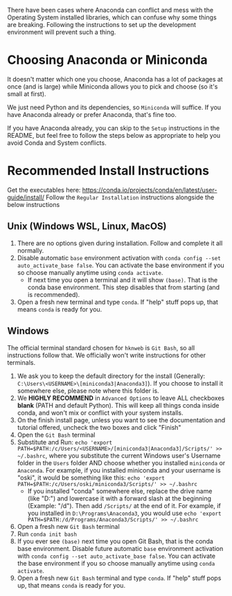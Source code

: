 There have been cases where Anaconda can conflict and mess with the Operating System installed libraries, which can confuse why some things are breaking. Following the instructions to set up the development environment will prevent such a thing.

# Choosing Anaconda or Miniconda
It doesn't matter which one you choose, Anaconda has a lot of packages at once (and is large) while Miniconda allows you to pick and choose (so it's small at first).

We just need Python and its dependencies, so `Miniconda` will suffice. If you have Anaconda already or prefer Anaconda, that's fine too.

If you have Anaconda already, you can skip to the `Setup` instructions in the README, but feel free to follow the steps below as appropriate to help you avoid Conda and System conflicts.

# Recommended Install Instructions
Get the executables here: https://conda.io/projects/conda/en/latest/user-guide/install/
Follow the `Regular Installation` instructions alongside the below instructions
## Unix (Windows WSL, Linux, MacOS)
1. There are no options given during installation. Follow and complete it all normally.
2. Disable automatic `base` environment activation with `conda config --set auto_activate_base false`. You can activate the base environment if you so choose manually anytime using `conda activate`.
    * If next time you open a terminal and it will show `(base)`. That is the conda base environment. This step disables that from starting (and is recommended).
3. Open a fresh new terminal and type `conda`. If "help" stuff pops up, that means `conda` is ready for you.
## Windows
The official terminal standard chosen for `hknweb` is `Git Bash`, so all instructions follow that. We officially won't write instructions for other terminals.
1. We ask you to keep the default directory for the install (Generally: `C:\Users\<USERNAME>\[miniconda3|Anaconda3]`). If you choose to install it somewhere else, please note where this folder is.
2. We **HIGHLY RECOMMEND** in `Advanced Options` to leave ALL checkboxes **blank** (PATH and default Python). This will keep all things conda inside conda, and won't mix or conflict with your system installs.
3. On the finish install page, unless you want to see the documentation and tutorial offered, uncheck the two boxes and click "Finish"
4. Open the `Git Bash` terminal
5. Substitute and Run: `echo 'export PATH=$PATH:/c/Users/<USERNAME>/[miniconda3|Anaconda3]/Scripts/' >> ~/.bashrc`, where you substitute the current Windows user's Username folder in the `Users` folder AND choose whether you installed `miniconda` or `Anaconda`. For example, if you installed miniconda and your username is "oski", it would be something like this: `echo 'export PATH=$PATH:/c/Users/oski/miniconda3/Scripts/' >> ~/.bashrc`
    * If you installed "conda" somewhere else, replace the drive name (like "D:") and lowercase it with a forward slash at the beginning (Example: "/d"). Then add `/Scripts/` at the end of it. For example, if you installed in `D:\Programs\Anaconda3`, you would use `echo 'export PATH=$PATH:/d/Programs/Anaconda3/Scripts/' >> ~/.bashrc`
6. Open a fresh new `Git Bash` terminal
7. Run `conda init bash`
8. If you ever see `(base)` next time you open Git Bash, that is the conda base environment. Disable future automatic `base` environment activation with `conda config --set auto_activate_base false`. You can activate the base environment if you so choose manually anytime using `conda activate`.
9. Open a fresh new `Git Bash` terminal and type `conda`. If "help" stuff pops up, that means `conda` is ready for you.
